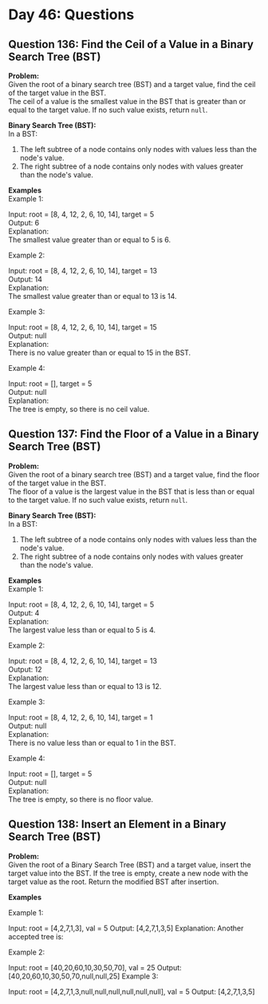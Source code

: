 # Day 46: Questions

## Question 136: Find the Ceil of a Value in a Binary Search Tree (BST)

**Problem:**  
Given the root of a binary search tree (BST) and a target value, find the ceil of the target value in the BST.  
The ceil of a value is the smallest value in the BST that is greater than or equal to the target value. If no such value exists, return `null`.

**Binary Search Tree (BST):**  
In a BST:

1. The left subtree of a node contains only nodes with values less than the node's value.
2. The right subtree of a node contains only nodes with values greater than the node's value.

**Examples**  
Example 1:

Input: root = [8, 4, 12, 2, 6, 10, 14], target = 5  
Output: 6  
Explanation:  
The smallest value greater than or equal to 5 is 6.

Example 2:

Input: root = [8, 4, 12, 2, 6, 10, 14], target = 13  
Output: 14  
Explanation:  
The smallest value greater than or equal to 13 is 14.

Example 3:

Input: root = [8, 4, 12, 2, 6, 10, 14], target = 15  
Output: null  
Explanation:  
There is no value greater than or equal to 15 in the BST.

Example 4:

Input: root = [], target = 5  
Output: null  
Explanation:  
The tree is empty, so there is no ceil value.

## Question 137: Find the Floor of a Value in a Binary Search Tree (BST)

**Problem:**  
Given the root of a binary search tree (BST) and a target value, find the floor of the target value in the BST.  
The floor of a value is the largest value in the BST that is less than or equal to the target value. If no such value exists, return `null`.

**Binary Search Tree (BST):**  
In a BST:

1. The left subtree of a node contains only nodes with values less than the node's value.
2. The right subtree of a node contains only nodes with values greater than the node's value.

**Examples**  
Example 1:

Input: root = [8, 4, 12, 2, 6, 10, 14], target = 5  
Output: 4  
Explanation:  
The largest value less than or equal to 5 is 4.

Example 2:

Input: root = [8, 4, 12, 2, 6, 10, 14], target = 13  
Output: 12  
Explanation:  
The largest value less than or equal to 13 is 12.

Example 3:

Input: root = [8, 4, 12, 2, 6, 10, 14], target = 1  
Output: null  
Explanation:  
There is no value less than or equal to 1 in the BST.

Example 4:

Input: root = [], target = 5  
Output: null  
Explanation:  
The tree is empty, so there is no floor value.

## Question 138: Insert an Element in a Binary Search Tree (BST)

**Problem:**  
Given the root of a Binary Search Tree (BST) and a target value, insert the target value into the BST. If the tree is empty, create a new node with the target value as the root. Return the modified BST after insertion.

**Examples**

Example 1:

Input: root = [4,2,7,1,3], val = 5
Output: [4,2,7,1,3,5]
Explanation: Another accepted tree is:

Example 2:

Input: root = [40,20,60,10,30,50,70], val = 25
Output: [40,20,60,10,30,50,70,null,null,25]
Example 3:

Input: root = [4,2,7,1,3,null,null,null,null,null,null], val = 5
Output: [4,2,7,1,3,5]
